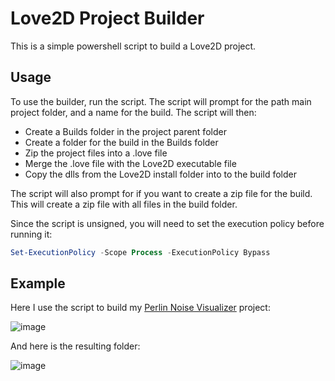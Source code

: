# Love2D Project Builder
This is a simple powershell script to build a Love2D project. 

## Usage
To use the builder, run the script. The script will prompt for the path main project folder, and a name for the build.
The script will then:
- Create a Builds folder in the project parent folder
- Create a folder for the build in the Builds folder
- Zip the project files into a .love file
- Merge the .love file with the Love2D executable file
- Copy the dlls from the Love2D install folder into to the build folder

The script will also prompt for if you want to create a zip file for the build. This will create a zip file with all files in the build folder.

Since the script is unsigned, you will need to set the execution policy before running it:
```powershell
Set-ExecutionPolicy -Scope Process -ExecutionPolicy Bypass
```

## Example
Here I use the script to build my [Perlin Noise Visualizer](https://github.com/FiniteUI/Lua-Perlin-Noise) project:

![image](https://github.com/FiniteUI/Love2D-Project-Builder/assets/33558498/f6ad5baf-0b9e-4a4d-aaf9-be03444d5630)

And here is the resulting folder:

![image](https://github.com/FiniteUI/Love2D-Project-Builder/assets/33558498/7f9fc804-e088-439c-bad5-3c708755ce56)
